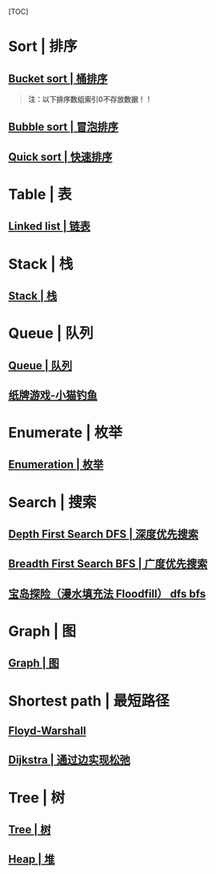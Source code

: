 [TOC]

# Sort | 排序
## [Bucket sort | 桶排序](https://github.com/Tenderest/algorithms/blob/master/C/%E5%95%8A%E5%93%88C/%E7%AE%80%E5%8C%96%E7%89%88%E7%9A%84%E6%A1%B6%E6%8E%92%E5%BA%8F/%E7%AE%80%E5%8C%96%E7%89%88%E7%9A%84%E6%A1%B6%E6%8E%92%E5%BA%8F.md)

> **注：以下排序数组索引0不存放数据！！**

## [Bubble sort | 冒泡排序](https://github.com/Tenderest/algorithms/blob/master/C/%E5%95%8A%E5%93%88C/%E5%86%92%E6%B3%A1%E6%8E%92%E5%BA%8F/%E5%86%92%E6%B3%A1%E6%8E%92%E5%BA%8F.md)

## [Quick sort   | 快速排序](https://github.com/Tenderest/algorithms/blob/master/C/%E5%95%8A%E5%93%88C/%E5%BF%AB%E9%80%9F%E6%8E%92%E5%BA%8F/%E5%BF%AB%E9%80%9F%E6%8E%92%E5%BA%8F.md)

# Table | 表

## [Linked list | 链表](https://github.com/Tenderest/algorithms/blob/master/C/%E5%95%8A%E5%93%88C/%E9%93%BE%E8%A1%A8/%E9%93%BE%E8%A1%A8.md)

# Stack | 栈

## [Stack | 栈](https://github.com/Tenderest/algorithms/blob/master/C/%E5%95%8A%E5%93%88C/%E6%A0%88/%E6%A0%88.md)

# Queue | 队列

## [Queue | 队列](https://github.com/Tenderest/algorithms/blob/master/C/%E5%95%8A%E5%93%88C/%E9%98%9F%E5%88%97/%E9%98%9F%E5%88%97.md)

## [纸牌游戏-小猫钓鱼](https://github.com/Tenderest/algorithms/blob/master/C/%E5%95%8A%E5%93%88C/%E5%B0%8F%E7%8C%AB%E9%92%93%E9%B1%BC/%E7%BA%B8%E7%89%8C%E6%B8%B8%E6%88%8F-%E5%B0%8F%E7%8C%AB%E9%92%93%E9%B1%BC.md)

# Enumerate | 枚举

## [Enumeration | 枚举](https://github.com/Tenderest/algorithms/blob/master/C/%E5%95%8A%E5%93%88C/%E6%9E%9A%E4%B8%BE/%E6%9E%9A%E4%B8%BE.md)

# Search | 搜索

## [Depth First Search DFS | 深度优先搜索](https://github.com/Tenderest/algorithms/blob/master/C/%E5%95%8A%E5%93%88C/%E6%90%9C%E7%B4%A2/%E6%B7%B1%E5%BA%A6%E4%BC%98%E5%85%88%E6%90%9C%E7%B4%A2.md)

## [Breadth First Search BFS | 广度优先搜索](https://github.com/Tenderest/algorithms/blob/master/C/%E5%95%8A%E5%93%88C/%E6%90%9C%E7%B4%A2/%E5%B9%BF%E5%BA%A6%E4%BC%98%E5%85%88%E6%90%9C%E7%B4%A2.md)

## [宝岛探险（漫水填充法 Floodfill） dfs bfs](https://github.com/Tenderest/algorithms/blob/master/C/%E5%95%8A%E5%93%88C/%E6%90%9C%E7%B4%A2/%E5%AE%9D%E5%B2%9B%E6%8E%A2%E9%99%A9.md)

# Graph | 图

## [Graph | 图](https://github.com/Tenderest/algorithms/blob/master/C/%E5%95%8A%E5%93%88C/%E5%9B%BE/%E5%9B%BE.md)

# Shortest path | 最短路径

## [Floyd-Warshall](https://github.com/Tenderest/algorithms/blob/master/C/%E5%95%8A%E5%93%88C/%E6%9C%80%E7%9F%AD%E8%B7%AF%E5%BE%84/%E6%9C%80%E7%9F%AD%E8%B7%AF%E5%BE%84.md)

## [Dijkstra | 通过边实现松弛](https://github.com/Tenderest/algorithms/blob/master/C/%E5%95%8A%E5%93%88C/%E6%9C%80%E7%9F%AD%E8%B7%AF%E5%BE%84/%E6%9C%80%E7%9F%AD%E8%B7%AF%E5%BE%84.md)

# Tree | 树

## [Tree | 树](https://github.com/Tenderest/algorithms/blob/master/C/%E5%95%8A%E5%93%88C/%E6%A0%91/%E6%A0%91.md)

## [Heap | 堆](https://github.com/Tenderest/algorithms/blob/master/C/%E5%95%8A%E5%93%88C/%E6%A0%91/%E5%A0%86.md)
